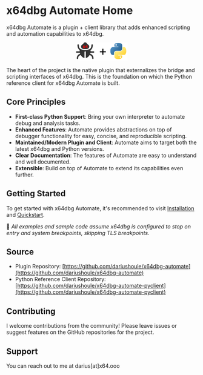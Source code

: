 # x64dbg Automate Home

x64dbg Automate is a plugin + client library that adds enhanced scripting and automation capabilities to x64dbg.

<p align="center">
<img src="art.png" alt="Python + x64dbg homepage graphic"/>
</p>

The heart of the project is the native plugin that externalizes the bridge and scripting interfaces of x64dbg. This is the foundation on which the Python reference client for x64dbg Automate is built.

## Core Principles

- **First-class Python Support**: Bring your own interpreter to automate debug and analysis tasks.
- **Enhanced Features**: Automate provides abstractions on top of debugger functionality for easy, concise, and reproducible scripting. 
- **Maintained/Modern Plugin and Client**: Automate aims to target both the latest x64dbg and Python versions.
- **Clear Documentation**: The features of Automate are easy to understand and well documented.
- **Extensible**: Build on top of Automate to extend its capabilities even further.

## Getting Started

To get started with x64dbg Automate, it's recommended to visit [Installation](installation.md) and [Quickstart](quickstart.md).

🔔 _All examples and sample code assume x64dbg is configured to stop on entry and system breakpoints, skipping TLS breakpoints._

## Source

- Plugin Repository: [https://github.com/dariushoule/x64dbg-automate](https://github.com/dariushoule/x64dbg-automate)
- Python Reference Client Repository: [https://github.com/dariushoule/x64dbg-automate-pyclient](https://github.com/dariushoule/x64dbg-automate-pyclient)

## Contributing

I welcome contributions from the community! Please leave issues or suggest features on the GitHub repositories for the project.

## Support

You can reach out to me at darius[at]x64.ooo